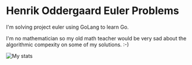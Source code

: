 # Henrik Oddergaard Euler Problems
I'm solving project euler using GoLang to learn Go.

I'm no mathematician so my old math teacher would be very sad about the algorithmic compexity on some of my solutions. :-)

![My stats](https://projecteuler.net/profile/hsp95.png)
